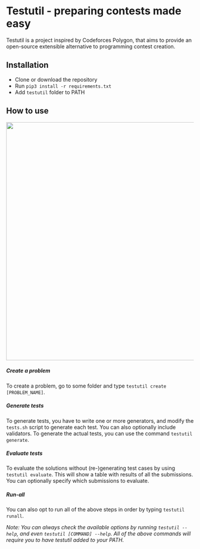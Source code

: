 
# Testutil - preparing contests made easy

Testutil is a project inspired by Codeforces Polygon,
that aims to provide an open-source extensible alternative to programming contest creation.


## Installation

- Clone or download the repository
- Run `pip3 install -r requirements.txt`
- Add `testutil` folder to PATH


## How to use

<img src="https://user-images.githubusercontent.com/8794929/112736706-5ffbcc80-8f5d-11eb-8c3e-7986852da21f.gif" width="640" />


##### Create a problem
To create a problem, go to some folder and type `testutil create [PROBLEM_NAME]`. 

##### Generate tests
To generate tests, you have to write one or more generators, and modify the `tests.sh` script to generate each test. You can also optionally include validators. To generate the actual tests, you can use the command `testutil generate`.

##### Evaluate tests
To evaluate the solutions without (re-)generating test cases by using `testutil evaluate`. This will show a table with results of all the submissions. You can optionally specify which submissions to evaluate.

##### Run-all
You can also opt to run all of the above steps in order by typing `testutil runall`. 


_Note: You can always check the available options by running `testutil --help`, and even `testutil [COMMAND] --help`. All of the above commands will require you to have testutil added to your PATH._

